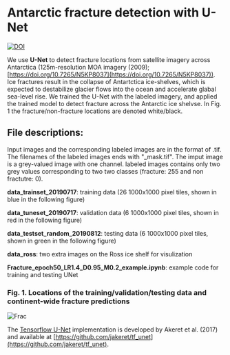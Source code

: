 # Antarctic fracture detection with U-Net
[![DOI](https://zenodo.org/badge/259829938.svg)](https://zenodo.org/badge/latestdoi/259829938)

We use **U-Net** to detect fracture locations from satellite imagery across Antarctica (125m-resolution MOA imagery (2009); [https://doi.org/10.7265/N5KP8037](https://doi.org/10.7265/N5KP8037)). Ice fractures result in the collapse of Antartctica ice-shelves, which is expected to destabilize glacier flows into the ocean and accelerate glabal sea-level rise. We trained the U-Net with the labeled imagery, and applied the trained model to detect fracture across the Antarctic ice shelvse. In Fig. 1 the fracture/non-fracture locations are denoted white/black. 

## File descriptions:
Input images and the corresponding labeled images are in the format of .tif. The filenames of the labeled images ends with "_mask.tif". The imput image is a grey-valued image with one channel. labeled images contains only two grey values corresponding to two two classes (fracture: 255 and non fractutre: 0).

**data_trainset_20190717**: training data (26 1000x1000 pixel tiles, shown in blue in the following figure)

**data_tuneset_20190717**: validation data (6 1000x1000 pixel tiles, shown in red in the following figure)

**data_testset_random_20190812**: testing data (6 1000x1000 pixel tiles, shown in green in the following figure)

**data_ross**: two extra images on the Ross ice shelf for visulization 

**Fracture_epoch50_LR1.4_D0.95_M0.2_example.ipynb**: example code for training and testing UNet


### Fig. 1. Locations of the training/validation/testing data and continent-wide fracture predictions
![Frac](https://github.com/chingyaolai/Antarctic-fracture-detection/blob/master/images/dataloc.PNG)

The [Tensorflow U-Net](https://tf-unet.readthedocs.io/en/latest/installation.html) implementation is developed by Akeret et al. (2017) and available at [https://github.com/jakeret/tf_unet](https://github.com/jakeret/tf_unet). 
